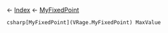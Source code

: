 ← [Index](Api-Index) ← [MyFixedPoint](VRage.MyFixedPoint)

```csharp[MyFixedPoint](VRage.MyFixedPoint) MaxValue```